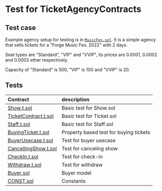 
# Test for TicketAgencyContracts

## Test case 

Example agency setup for testing is in [`MusicFes.sol`](MusicFes.sol). 
It is a simple agency that sells tickets for a "Forge Music Fes. 2022" with 2 days. 

Seat types are "Standard", "VIP" and "VVIP", its prices are 0.0001, 0.0002 and 0.0003 ether respectively. 

Capacity of "Standard" is 500, "VIP" is 100 and "VVIP" is 20.

## Tests

| Contract | description |
|:--- |:--- |
| [Show.t.sol](Show.t.sol) | Basic test for Show.sol |
| [TicketContract.t.sol](TicketContract.t.sol) | Basic test for Ticket.sol |
| [Staff.t.sol](Staff.t.sol) | Basic test for Staff.sol |
| [BuyingTicket.t.sol](BuyingTicket.t.sol) | Property based test for buying tickets |
| [BuyerUsecase.t.sol](BuyerUsecase.t.sol) | Test for buyer usecase |
| [CancellingShow.t.sol](CancellingShow.t.sol) | Test for canceling show |
| [CheckIn.t.sol](CheckIn.t.sol) | Test for check-in |
| [Withdraw.t.sol](Withdraw.t.sol) | Test for withdraw |
| [Buyer.sol](Buyer.sol) | Buyer model |
| [CONST.sol](CONST.sol) | Constants |

